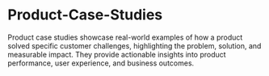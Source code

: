 # Product-Case-Studies
Product case studies showcase real-world examples of how a product solved specific customer challenges, highlighting the problem, solution, and measurable impact. They provide actionable insights into product performance, user experience, and business outcomes.

